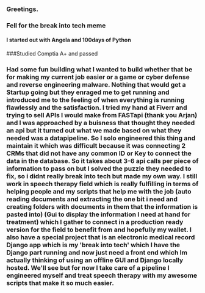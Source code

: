 ### Greetings.

### Fell for the break into tech meme
#### I started out with Angela and 100days of Python
###Studied Comptia A+ and passed 
### Had some fun building what I wanted to build whether that be for making my current job easier or a game or cyber defense and reverse engineering malware. Nothing that would get a Startup going but they enraged me to get running and introduced me to the feeling of when everything is running flawlessly and the satisfaction. I tried my hand at Fiverr and trying to sell APIs I would make from FASTapi (thank you Arjan) and I was approached by a buisness that thought they needed an api but it turned out what we made based on what they needed was a datapipeline. So I solo engineered this thing and maintain it which was difficult because it was connecting 2 CRMs that did not have any common ID or Key to connect the data in the database. So it takes about 3-6 api calls per piece of information to pass on but I solved the puzzle they needed to fix, so i didnt really break into tech but made my own way. I still work in speech therapy field which is really fulfilling in terms of helping people and my scripts that help me with the job (auto reading documents and extracting the one bit i need and creating folders with documents in them that the information is pasted into) (Gui to display the information I need at hand for treatment) which I gather to connect in a production ready version for the field to benefit from and hopefully my wallet. I also have a special project that is an electronic medical record Django app which is my 'break into tech' which I have the Django part running and now just need a front end which Im actually thinking of using an offline GUI and Django locally hosted. We'll see but for now I take care of a pipeline I engineered myself and treat speech therapy with my awesome scripts that make it so much easier.
